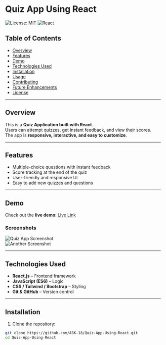 # Quiz App Using React

[![License: MIT](https://img.shields.io/badge/License-MIT-yellow.svg)](LICENSE)
[![React](https://img.shields.io/badge/React-17.0.2-blue)](https://reactjs.org/)

## Table of Contents
- [Overview](#overview)
- [Features](#features)
- [Demo](#demo)
- [Technologies Used](#technologies-used)
- [Installation](#installation)
- [Usage](#usage)
- [Contributing](#contributing)
- [Future Enhancements](#future-enhancements)
- [License](#license)

---

## Overview
This is a **Quiz Application built with React**.  
Users can attempt quizzes, get instant feedback, and view their scores.  
The app is **responsive, interactive, and easy to customize**.

---

## Features
- Multiple-choice questions with instant feedback  
- Score tracking at the end of the quiz  
- User-friendly and responsive UI  
- Easy to add new quizzes and questions  

---

## Demo
Check out the **live demo**: [Live Link](https://your-live-link.com)  

### Screenshots
![Quiz App Screenshot](C:\Users\saiki\Downloads\full_stack_practice\quiz_app\Screenshots\Home_Page.png)  
![Another Screenshot](link-to-screenshot.png)

---

## Technologies Used
- **React.js** – Frontend framework  
- **JavaScript (ES6)** – Logic  
- **CSS / Tailwind / Bootstrap** – Styling  
- **Git & GitHub** – Version control  

---

## Installation
1. Clone the repository:

```bash
git clone https://github.com/ASK-18/Quiz-App-Using-React.git
cd Quiz-App-Using-React
